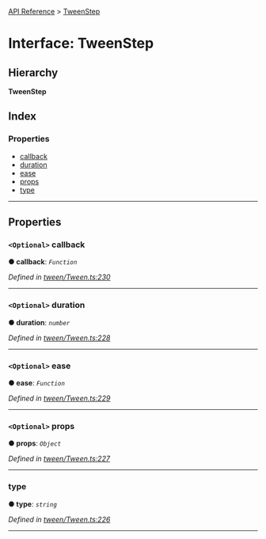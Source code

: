[API Reference](../README.md) > [TweenStep](../interfaces/tweenstep.md)

# Interface: TweenStep

## Hierarchy

**TweenStep**

## Index

### Properties

* [callback](tweenstep.md#callback)
* [duration](tweenstep.md#duration)
* [ease](tweenstep.md#ease)
* [props](tweenstep.md#props)
* [type](tweenstep.md#type)

---

## Properties

<a id="callback"></a>

### `<Optional>` callback

**● callback**: *`Function`*

*Defined in [tween/Tween.ts:230](https://github.com/Lanfei/playable.js/blob/877c13c/src/tween/Tween.ts#L230)*

___
<a id="duration"></a>

### `<Optional>` duration

**● duration**: *`number`*

*Defined in [tween/Tween.ts:228](https://github.com/Lanfei/playable.js/blob/877c13c/src/tween/Tween.ts#L228)*

___
<a id="ease"></a>

### `<Optional>` ease

**● ease**: *`Function`*

*Defined in [tween/Tween.ts:229](https://github.com/Lanfei/playable.js/blob/877c13c/src/tween/Tween.ts#L229)*

___
<a id="props"></a>

### `<Optional>` props

**● props**: *`Object`*

*Defined in [tween/Tween.ts:227](https://github.com/Lanfei/playable.js/blob/877c13c/src/tween/Tween.ts#L227)*

___
<a id="type"></a>

###  type

**● type**: *`string`*

*Defined in [tween/Tween.ts:226](https://github.com/Lanfei/playable.js/blob/877c13c/src/tween/Tween.ts#L226)*

___

